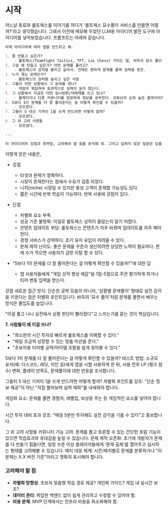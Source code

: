 
# 시작
어느날 동료와 롤토체스를 이야기를 하다가 '롤토체스 묘수풀이 서비스를 만들면 어떨까?'라고 생각했습니다. 그래서 이전에 메모해 두었던 LLM용 아이디어 발전 도구에 아이디어를 넣어보았습니다. 프롬프트는 아래와 같습니다.

```markdown
아래 아이디어에 따라 앱을 만드려고 해.

1. 뭘 만들고 싶은가?
    - 롤토체스(Teamfight Tactics, TFT, LoL Chess) 가이드 앱, 바둑의 묘수 풀이 같은 접근. 어떤 상황에서 어떤 선택이 옳은가에 대한 토론의 장.
2. 그걸 왜 만들고 싶은가? 어떤 문제를 풀려고?
    - 롤토체스의 성적을 올리고 싶어서. 언제든 편하게 문제를 풀며 실력을 증진.
3. 누가 겪는 문제인가?
    - 롤토체스의 실력을 높이고 싶은 사람
4. 그들이 어떤 상황에서 그 문제를 겪나?
    - 게임이 복잡하여 효과적으로 실력이 늘지 않는다.
5. 그 상황에서 지금은 어떤 임시방편/대체재를 쓰고 있나?
    - 롤체지지나 다른 커뮤니티를 방문하여 정보를 공부한다. 유튜브의 순위 높은 플레이어의 플레이를 본다.
6. 5보다 1이 문제를 더 잘 풀어준다는 걸 어떻게 확인할 수 있을까?
    - 모르겠다.
7. 그들이 5 대신 기꺼이 1을 쓰게 만드려면 어떻게 할까?
    - 모르겠다.
8. 그 외 고려 사항들
    - 모르겠다.

---

이 아이디어의 강점과 취약점, 고려해야 할 점을 분석해 줘. 그리고 답하지 않은 질문은 답을 채워 줘.
```

이렇게 얻은 내용은,

- 강점
    - 타겟과 문제가 명확하다.
    - 시장이 존재한다는 점에서 수요가 검증 되었다.
    - 니치(niche) 시장일 수 있지만 충성 고객이 존재할 가능성도 있다.
    - 짧은 시간에 반복 학습이 가능하다. 반복 사용에 강점이 있다.

- 단점
    - 차별화 요소 부족
    - 성공 기준 불명확: 이걸로 롤토체스 성적이 올랐는지 알기 어렵다.
    - 콘텐츠 업데이트 부담: 롤토체스는 콘텐츠가 자주 바뀌며 업데이트를 자주 해야 한다.
    - 경쟁 서비스가 강력하다. 초기 유저 유입이 어려울 수 있다.
    - 문제 제작 난이도: 좋은 문제를 꾸준히 생산하려면 상당한 노력이 필요하다. 문제 수가 적으면 사용자가 금방 이탈 할 수 있다.

- "5보다 1이 문제를 더 잘 풀어준다는 걸 어떻게 확인할 수 있을까?"에 대한 답
    - 앱 사용자들에게 "게임 성적 향상 체감"을 1점-5점으로 주관 평가하게 하거나 티어 변동 입력을 받는다.




강점
새로운 접근 방식: 단순한 공략 모음이 아니라, ‘상황별 문제풀이’ 형태로 실전 감각을 키운다는 점은 차별화 포인트입니다. 바둑의 ‘묘수 풀이’처럼 문제를 풀면서 배우는 방식은 몰입도를 높입니다.

"이걸 풀고 나니 실전에서 상황 판단이 빨라졌다"고 느끼는가를 묻는 것이 핵심입니다.







**7. 사람들이 왜 이걸 쓰나?**

* "최소한의 시간 투자로 빠르게 롤토체스를 이해할 수 있다."
* "매일 조금씩 성장할 수 있는 맞춤 미션을 준다."
* "초보자용 티어별 공략/아이템 조합을 쉽게 찾아볼 수 있다."





5보다 1이 문제를 더 잘 풀어준다는 걸 어떻게 확인할 수 있을까?
테스트 방법:
소규모 유저(예: 디스코드, 레딧, 지인 등)에게 앱을 시험 사용하게 한 뒤, 사용 전후 LP (랭크 점수) 변화, 플레이 만족도, 문제풀이에 대한 반응을 조사합니다.




그들이 5 대신 기꺼이 1을 쓰게 만드려면 어떻게 할까?
차별화 포인트를 강조:
"단순 정보 제공"이 아닌 "직접 풀어보며 실력 체화"를 내세워야 합니다.

게임화 요소:
문제를 풀면 경험치, 레벨업, 보상을 주는 등 게임적인 요소를 넣어야 합니다.

시간 투자 대비 효과 강조:
"매일 5분만 투자해도 실전 감각을 기를 수 있다"고 홍보합니다.



그 외 고려 사항들
커뮤니티 기능 고려: 문제를 풀고 토론할 수 있는 간단한 포럼 기능이 있으면 학습효과와 유대감을 높일 수 있습니다.
문제 제작 오픈화: 초기에 개발자가 문제를 다 만들기 힘들다면, 일정 수준 이상 플레이어들에게 ‘문제 출제’를 열어주고 심사하는 형태를 고려해볼 수 있습니다.
패치 대응 체계: 시즌/패치별로 문제를 분류하거나 "이 문제는 X.X 버전 기준"이라고 명확히 표시해야 합니다.


### 고려해야 할 점
* **차별화 방향성**: 초보자 맞춤형 학습 경로 제공? 개인화 가이드? 게임 내 실시간 보조?
* **데이터 관리**: 복잡한 백엔드 없이 쉽게 관리하고 수정할 수 있어야 함.
* **비용 문제**: MVP 단계에서는 인프라 비용을 최소화해야 함.












